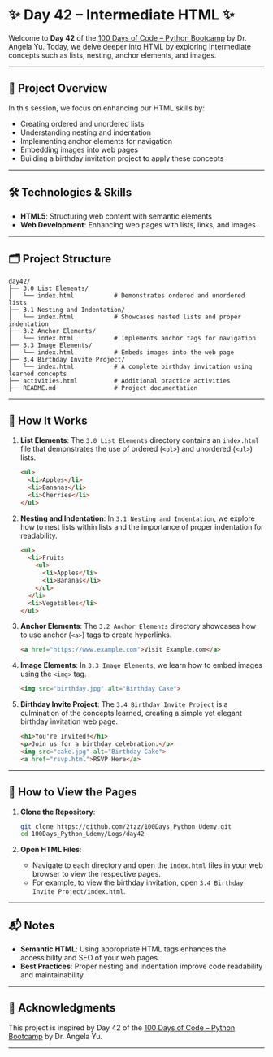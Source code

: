 
# ✨ Day 42 – Intermediate HTML ✨

Welcome to **Day 42** of the [100 Days of Code – Python Bootcamp](https://www.udemy.com/course/100-days-of-code/) by Dr. Angela Yu. Today, we delve deeper into HTML by exploring intermediate concepts such as lists, nesting, anchor elements, and images.

---

## 🧳 Project Overview

In this session, we focus on enhancing our HTML skills by:

- Creating ordered and unordered lists
- Understanding nesting and indentation
- Implementing anchor elements for navigation
- Embedding images into web pages
- Building a birthday invitation project to apply these concepts

---

## 🛠️ Technologies & Skills

- **HTML5**: Structuring web content with semantic elements
- **Web Development**: Enhancing web pages with lists, links, and images

---

## 🗂️ Project Structure



```plaintext
day42/
├── 3.0 List Elements/
│   └── index.html           # Demonstrates ordered and unordered lists
├── 3.1 Nesting and Indentation/
│   └── index.html           # Showcases nested lists and proper indentation
├── 3.2 Anchor Elements/
│   └── index.html           # Implements anchor tags for navigation
├── 3.3 Image Elements/
│   └── index.html           # Embeds images into the web page
├── 3.4 Birthday Invite Project/
│   └── index.html           # A complete birthday invitation using learned concepts
├── activities.html          # Additional practice activities
├── README.md                # Project documentation
```



---

## 🚀 How It Works

1. **List Elements**: The `3.0 List Elements` directory contains an `index.html` file that demonstrates the use of ordered (`<ol>`) and unordered (`<ul>`) lists.

   ```html
   <ul>
     <li>Apples</li>
     <li>Bananas</li>
     <li>Cherries</li>
   </ul>
   ```

2. **Nesting and Indentation**: In `3.1 Nesting and Indentation`, we explore how to nest lists within lists and the importance of proper indentation for readability.

   ```html
   <ul>
     <li>Fruits
       <ul>
         <li>Apples</li>
         <li>Bananas</li>
       </ul>
     </li>
     <li>Vegetables</li>
   </ul>
   ```

3. **Anchor Elements**: The `3.2 Anchor Elements` directory showcases how to use anchor (`<a>`) tags to create hyperlinks.

   ```html
   <a href="https://www.example.com">Visit Example.com</a>
   ```

4. **Image Elements**: In `3.3 Image Elements`, we learn how to embed images using the `<img>` tag.

   ```html
   <img src="birthday.jpg" alt="Birthday Cake">
   ```

5. **Birthday Invite Project**: The `3.4 Birthday Invite Project` is a culmination of the concepts learned, creating a simple yet elegant birthday invitation web page.

   ```html
   <h1>You're Invited!</h1>
   <p>Join us for a birthday celebration.</p>
   <img src="cake.jpg" alt="Birthday Cake">
   <a href="rsvp.html">RSVP Here</a>
   ```

---

## 📌 How to View the Pages

1. **Clone the Repository**:

   ```bash
   git clone https://github.com/2tzz/100Days_Python_Udemy.git
   cd 100Days_Python_Udemy/Logs/day42
   ```

2. **Open HTML Files**:

   - Navigate to each directory and open the `index.html` files in your web browser to view the respective pages.
   - For example, to view the birthday invitation, open `3.4 Birthday Invite Project/index.html`.

---

## 📬 Notes

- **Semantic HTML**: Using appropriate HTML tags enhances the accessibility and SEO of your web pages.
- **Best Practices**: Proper nesting and indentation improve code readability and maintainability.

---

## 🌟 Acknowledgments

This project is inspired by Day 42 of the [100 Days of Code – Python Bootcamp](https://www.udemy.com/course/100-days-of-code/) by Dr. Angela Yu.

---

